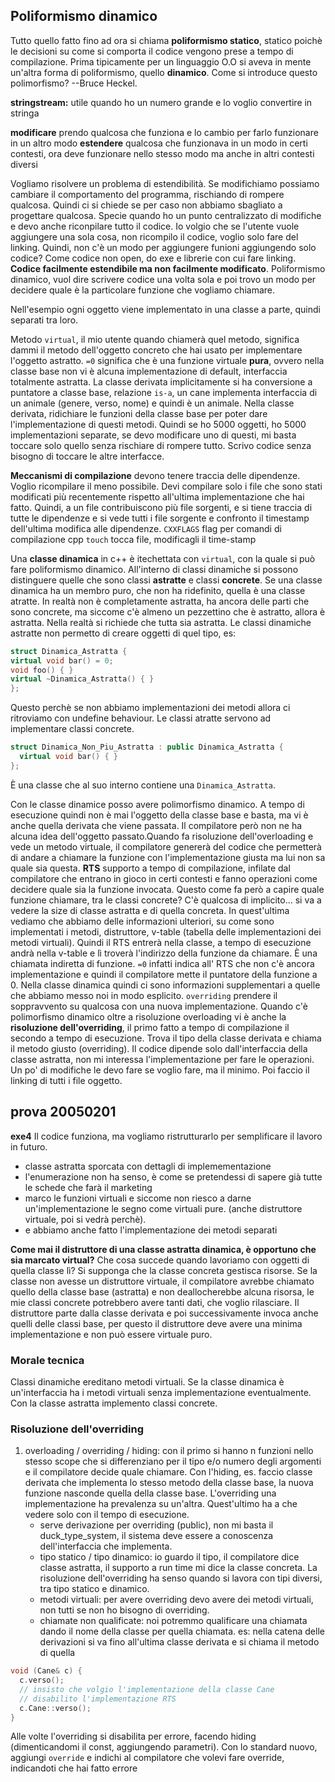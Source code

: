 ## Poliformismo dinamico ##

Tutto quello fatto fino ad ora si chiama **poliformismo statico**, statico poichè le decisioni su come si comporta il codice vengono prese a tempo di compilazione. Prima tipicamente per un linguaggio O.O si aveva in mente un'altra forma di poliformismo, quello **dinamico**. Come si introduce questo polimorfismo?  --Bruce Heckel. 

**stringstream:** utile quando ho un numero grande e lo voglio convertire in stringa

**modificare** prendo qualcosa che funziona e lo cambio per farlo funzionare in un altro modo 
**estendere** qualcosa che funzionava in un modo in certi contesti, ora deve funzionare nello stesso modo ma anche in altri contesti diversi

Vogliamo risolvere un problema di estendibilità. Se modifichiamo possiamo cambiare il comportamento del programma, rischiando di rompere qualcosa. Quindi ci si chiede se per caso non abbiamo sbagliato a progettare qualcosa. Specie quando ho un punto centralizzato di modifiche e devo anche riconpilare tutto il codice. Io volgio che se l'utente vuole aggiungere una sola cosa, non ricompilo il codice, voglio solo fare del linking. Quindi, non c'è un modo per aggiungere funioni aggiungendo solo codice? Come codice non open, do exe e librerie con cui fare linking. **Codice facilmente estendibile ma non facilmente modificato**.
Poliformismo dinamico, vuol dire scrivere codice una volta sola e poi trovo un modo per decidere quale è la particolare funzione che vogliamo chiamare.

Nell'esempio ogni oggetto viene implementato in una classe a parte, quindi separati tra loro. 

Metodo `virtual`, il mio utente quando chiamerà quel metodo, significa dammi il metodo dell'oggetto concreto che hai usato per implementare l'oggetto astratto. `=0` significa che è una funzione virtuale **pura**, ovvero nella classe base non vi è alcuna implementazione di default, interfaccia totalmente astratta. 
La classe derivata implicitamente si ha conversione a puntatore a classe base, relazione `is-a`, un cane implementa interfaccia di un animale (genere, verso, nome) e quindi è un animale.
Nella classe derivata, ridichiare le funzioni della classe base per poter dare l'implementazione di questi metodi. 
Quindi se ho 5000 oggetti, ho 5000 implementazioni separate, se devo modificare uno di questi, mi basta toccare solo quello senza rischiare di rompere tutto. Scrivo codice senza bisogno di toccare le altre interfacce.

**Meccanismi di compilazione** devono tenere traccia delle dipendenze. Voglio ricompilare il meno possibile. Devi compilare solo i file che sono stati modificati più recentemente rispetto all'ultima implementazione che hai fatto. Quindi, a un file contribuiscono più file sorgenti, e si tiene traccia di tutte le dipendenze e si vede tutti i file sorgente e confronto il timestamp dell'ultima modifica alle dipendenze. 
`CXXFLAGS` flag per comandi di compilazione cpp
`touch` tocca file, modificagli il time-stamp

Una **classe dinamica** in c++ è itechettata con `virtual`, con la quale si può fare poliformismo dinamico. All'interno di classi dinamiche si possono distinguere quelle che sono classi **astratte** e classi **concrete**. 
Se una classe dinamica ha un membro puro, che non ha ridefinito, quella è una classe atratte. In realtà non è completamente astratta, ha ancora delle parti che sono concrete, ma siccome c'è almeno un pezzettino che è astratto, allora è astratta. Nella realtà si richiede che tutta sia astratta.
Le classi dinamiche astratte non permetto di creare oggetti di quel tipo, es:

``` c++
struct Dinamica_Astratta {
virtual void bar() = 0;
void foo() { }
virtual ~Dinamica_Astratta() { }
};
```
Questo perchè se non abbiamo implementazioni dei metodi allora ci ritroviamo con undefine behaviour.
Le classi atratte servono ad implementare classi concrete.

``` c++
struct Dinamica_Non_Piu_Astratta : public Dinamica_Astratta {
  virtual void bar() { }
};
```
È una classe che al suo interno contiene una `Dinamica_Astratta`.

Con le classe dinamice posso avere polimorfismo dinamico. A tempo di esecuzione quindi non è mai l'oggetto della classe base e basta, ma vi è anche quella derivata che viene passata. Il compilatore però non ne ha alcuna idea dell'oggetto passato.Quando fa risoluzione dell'overloading e vede un metodo virtuale, il compilatore genererà del codice che permetterà di andare a chiamare la funzione con l'implementazione giusta ma lui non sa quale sia questa. 
**RTS** supporto a tempo di compilazione, infilate dal compilatore che entrano in gioco in certi contesti e fanno operazioni come decidere quale sia la funzione invocata. Questo come fa però a capire quale funzione chiamare, tra le classi concrete? C'è qualcosa di implicito... si va a vedere la size di classe astratta e di quella concreta. In quest'ultima vediamo che abbiamo delle informazioni ulteriori, su come sono implementati i metodi, distruttore, v-table (tabella delle implementazioni dei metodi virtuali). Quindi il RTS entrerà nella classe, a tempo di esecuzione andrà nella v-table e lì troverà l'indirizzo della funzione da chiamare. È una chiamata indiretta di funzione. `=0` infatti indica all' RTS che non c'è ancora implementazione e quindi il compilatore mette il puntatore della funzione a 0.
Nella classe dinamica quindi ci sono informazioni supplementari a quelle che abbiamo messo noi in modo esplicito.
`overriding` prendere il soppravvento su qualcosa con una nuova implementazione. Quando c'è polimorfismo dinamico oltre a risoluzione overloading vi è anche la **risoluzione dell'overriding**, il primo fatto a tempo di compilazione il secondo a tempo di esecuzione. Trova il tipo della classe derivata e chiama il metodo giusto (overriding).
Il codice dipende solo dall'interfaccia della classe astratta, non mi interessa l'implementazione per fare le operazioni. Un po' di modifiche le devo fare se voglio fare, ma il minimo. Poi faccio il linking di tutti i file oggetto.

## prova 20050201 ##

**exe4**
Il codice funziona, ma vogliamo ristrutturarlo per semplificare il lavoro in futuro.
* classe astratta sporcata con dettagli di implemementazione
* l'enumerazione non ha senso, è come se pretendessi di sapere già tutte le schede che farà il marketing
* marco le funzioni virtuali e siccome non riesco a darne un'implementazione le segno come virtuali pure. (anche distruttore virtuale, poi si vedrà perchè).
* e abbiamo anche fatto l'implementazione dei metodi separati

**Come mai il distruttore di una classe astratta dinamica, è opportuno che sia marcato virtual?**
Che cosa succede quando lavoriamo con oggetti di quella classe lì?
Si supponga che la classe concreta  gestisca risorse. Se la classe non avesse un distruttore virtuale, il compilatore avrebbe chiamato quello della classe base (astratta) e non deallocherebbe alcuna risorsa, le mie classi concrete potrebbero avere tanti dati, che voglio rilasciare. Il distruttore parte dalla classe derivata e poi successivamente invoca anche quelli delle classi base, per questo il distruttore deve avere una minima implementazione e non può essere virtuale puro. 

### Morale tecnica ###
Classi dinamiche ereditano metodi virtuali. Se la classe dinamica è un'interfaccia ha i metodi virtuali senza implementazione eventualmente. Con la classe astratta implemento classi concrete.

### Risoluzione dell'overriding ###
1. overloading / overriding / hiding: con il primo si hanno n funzioni nello stesso scope che si differenziano per il tipo e/o numero degli argomenti e il compilatore decide quale chiamare. Con l'hiding, es. faccio classe derivata che implementa lo stesso metodo della classe base, la nuova funzione nasconde quella della classe base. L'overriding una implementazione ha prevalenza su un'altra. Quest'ultimo ha a che vedere solo con il tempo di esecuzione.
   * serve derivazione per overriding (public), non mi basta il duck_type_system, il sistema deve essere a conoscenza dell'interfaccia che implementa.
   * tipo statico / tipo dinamico: io guardo il tipo, il compilatore dice classe astratta, il supporto a run time mi dice la classe concreta. La risoluzione dell'overriding ha senso quando si lavora con tipi diversi, tra tipo statico e dinamico.
   * metodi virtuali: per avere overriding devo avere dei metodi virtuali, non tutti se non ho bisogno di overriding.
   * chiamate non qualificate: noi potremmo qualificare una chiamata dando il nome della classe per quella chiamata. es:
   nella catena delle derivazioni si va fino all'ultima classe derivata e si chiama il metodo di quella

``` c++
void (Cane& c) {
  c.verso();
  // insisto che volgio l'implementazione della classe Cane
  // disabilito l'implementazione RTS
  c.Cane::verso();
}
```
Alle volte l'overriding si disabilita per errore, facendo hiding (dimenticandomi il const, aggiungendo parametri). Con lo standard nuovo, aggiungi `override` e indichi al compilatore che volevi fare override, indicandoti che hai fatto errore
